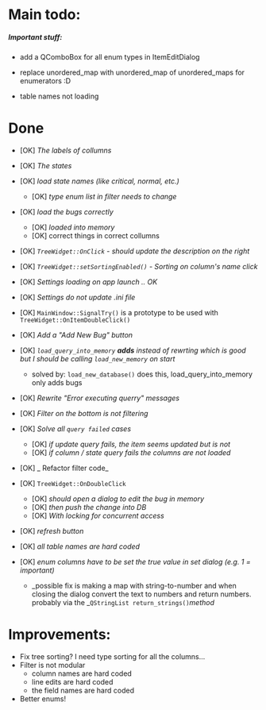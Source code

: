 Main todo:
==========

##### Important stuff:

* add a QComboBox for all enum types in ItemEditDialog

* replace unordered_map with unordered_map of unordered_maps for enumerators :D

* table names not loading

Done
====

* [OK] _The labels of collumns_
* [OK] _The states_


* [OK] _load state names (like critical, normal, etc.)_
    * [OK] _type enum list in filter needs to change_
* [OK] _load the bugs correctly_
    * [OK] _loaded into memory_
    * [OK] correct things in correct collumns
* [OK] _```TreeWidget::OnClick``` - should update the description on the right_
* [OK] _```TreeWidget::setSortingEnabled()```  -  Sorting on column's name click_
* [OK] _Settings loading on app launch .. OK_
* [OK] _Settings do not update .ini file_
* [OK] ```MainWindow::SignalTry()``` is a prototype to be used with ```TreeWidget::OnItemDoubleClick()```
* [OK] _Add a "Add New Bug" button_
* [OK] _```load_query_into_memory``` **adds** instead of rewrting which is good but I should be calling ```load_new_memory``` on start_
    * solved by: ```load_new_database()``` does this, load_query_into_memory only adds bugs
* [OK] _Rewrite "Error executing querry" messages_
* [OK] _Filter on the bottom is not filtering_
* [OK] _Solve all ```query failed``` cases_
    * [OK] _if update query fails, the item seems updated but is not_
    * [OK] _if column / state query fails the columns are not loaded_
* [OK] _ Refactor filter code_
* [OK] ```TreeWidget::OnDoubleClick```
    * [OK] _should open a dialog to edit the bug in memory_
    * [OK] _then push the change into DB_
    * [OK] _With locking for concurrent access_
* [OK] _refresh button_
* [OK] _all table names are hard coded_
* [OK] _enum columns have to be set the true value in set dialog (e.g. 1 = important)_
    * _possible fix is making a map with string-to-number and when closing the dialog convert the text to numbers and return numbers. probably via the _```QStringList return_strings()```_method_



Improvements:
========
* Fix tree sorting? I need type sorting for all the columns...
* Filter is not modular
    * column names are hard coded
    * line edits are hard coded
    * the field names are hard coded
* Better enums!
